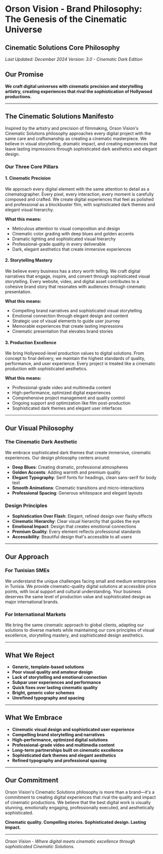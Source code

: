 # Orson Vision - Brand Philosophy: The Genesis of the Cinematic Universe

## Cinematic Solutions Core Philosophy

_Last Updated: December 2024_
_Version: 3.0 - Cinematic Dark Edition_

## Our Promise

**We craft digital universes with cinematic precision and storytelling artistry, creating experiences that rival the sophistication of Hollywood productions.**

---

## The Cinematic Solutions Manifesto

Inspired by the artistry and precision of filmmaking, Orson Vision's Cinematic Solutions philosophy approaches every digital project with the same care and craftsmanship as creating a cinematic masterpiece. We believe in visual storytelling, dramatic impact, and creating experiences that leave lasting impressions through sophisticated dark aesthetics and elegant design.

### Our Three Core Pillars

#### 1. Cinematic Precision

We approach every digital element with the same attention to detail as a cinematographer. Every pixel, every interaction, every moment is carefully composed and crafted. We create digital experiences that feel as polished and professional as a blockbuster film, with sophisticated dark themes and elegant visual hierarchy.

**What this means:**

- Meticulous attention to visual composition and design
- Cinematic color grading with deep blues and golden accents
- Dramatic lighting and sophisticated visual hierarchy
- Professional-grade quality in every deliverable
- Dark, elegant aesthetics that create immersive experiences

#### 2. Storytelling Mastery

We believe every business has a story worth telling. We craft digital narratives that engage, inspire, and convert through sophisticated visual storytelling. Every website, video, and digital asset contributes to a cohesive brand story that resonates with audiences through cinematic presentation.

**What this means:**

- Compelling brand narratives and sophisticated visual storytelling
- Emotional connection through elegant design and content
- Strategic use of visual elements to guide user journey
- Memorable experiences that create lasting impressions
- Cinematic presentation that elevates brand stories

#### 3. Production Excellence

We bring Hollywood-level production values to digital solutions. From concept to final delivery, we maintain the highest standards of quality, performance, and user experience. Every project is treated like a cinematic production with sophisticated aesthetics.

**What this means:**

- Professional-grade video and multimedia content
- High-performance, optimized digital experiences
- Comprehensive project management and quality control
- Ongoing support and optimization like film post-production
- Sophisticated dark themes and elegant user interfaces

---

## Our Visual Philosophy

### The Cinematic Dark Aesthetic

We embrace sophisticated dark themes that create immersive, cinematic experiences. Our design philosophy centers around:

- **Deep Blues**: Creating dramatic, professional atmospheres
- **Golden Accents**: Adding warmth and premium quality
- **Elegant Typography**: Serif fonts for headings, clean sans-serif for body text
- **Smooth Animations**: Cinematic transitions and micro-interactions
- **Professional Spacing**: Generous whitespace and elegant layouts

### Design Principles

- **Sophistication Over Flash**: Elegant, refined design over flashy effects
- **Cinematic Hierarchy**: Clear visual hierarchy that guides the eye
- **Emotional Impact**: Design that creates emotional connections
- **Premium Quality**: Every element reflects professional standards
- **Accessibility**: Beautiful design that's accessible to all users

---

## Our Approach

### For Tunisian SMEs

We understand the unique challenges facing small and medium enterprises in Tunisia. We provide cinematic-quality digital solutions at accessible price points, with local support and cultural understanding. Your business deserves the same level of production value and sophisticated design as major international brands.

### For International Markets

We bring the same cinematic approach to global clients, adapting our solutions to diverse markets while maintaining our core principles of visual excellence, storytelling mastery, and sophisticated design aesthetics.

---

## What We Reject

- **Generic, template-based solutions**
- **Poor visual quality and amateur design**
- **Lack of storytelling and emotional connection**
- **Subpar user experiences and performance**
- **Quick fixes over lasting cinematic quality**
- **Bright, generic color schemes**
- **Unrefined typography and spacing**

---

## What We Embrace

- **Cinematic visual design and sophisticated user experience**
- **Compelling brand storytelling and narratives**
- **High-performance, optimized digital solutions**
- **Professional-grade video and multimedia content**
- **Long-term partnerships built on cinematic excellence**
- **Sophisticated dark themes and elegant aesthetics**
- **Refined typography and professional spacing**

---

## Our Commitment

Orson Vision's Cinematic Solutions philosophy is more than a brand—it's a commitment to creating digital experiences that rival the quality and impact of cinematic productions. We believe that the best digital work is visually stunning, emotionally engaging, professionally executed, and aesthetically sophisticated.

**Cinematic quality. Compelling stories. Sophisticated design. Lasting impact.**

---

_Orson Vision - Where digital meets cinematic excellence through sophisticated Cinematic Solutions._
